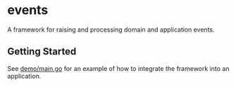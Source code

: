 # events

A framework for raising and processing domain and application events.

## Getting Started

See [demo/main.go](demo/main.go) for an example of how to integrate the framework into an application.
